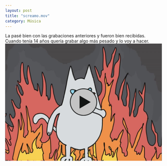 ```yaml
---
layout: post
title: "screamo.mov"
category: Música
---
```

La pasé bien con las grabaciones anteriores y fueron bien recibidas. Cuando tenía 14 años quería grabar algo más pesado y lo voy a hacer.  
[![screamo](/images/up/posts/ocplay.jpeg)](/subidas/videos/screamo.mp4)